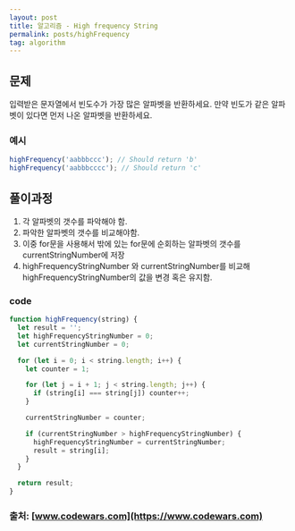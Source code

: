 ```yaml
---
layout: post
title: 알고리즘 - High frequency String
permalink: posts/highFrequency
tag: algorithm
---
```


## 문제

입력받은 문자열에서 빈도수가 가장 많은 알파벳을 반환하세요. 만약 빈도가 같은 알파벳이 있다면 먼저 나온 알파벳을 반환하세요.

### 예시

```javascript
highFrequency('aabbbccc'); // Should return 'b'
highFrequency('aabbbcccc'); // Should return 'c'
```

## 풀이과정

1. 각 알파벳의 갯수를 파악해야 함.
2. 파악한 알파벳의 갯수를 비교해야함.
3. 이중 for문을 사용해서 밖에 있는 for문에 순회하는 알파벳의 갯수를 currentStringNumber에 저장
4. highFrequencyStringNumber 와 currentStringNumber를 비교해 highFrequencyStringNumber의 값을 변경 혹은 유지함.

### code

```javascript
function highFrequency(string) {
  let result = '';
  let highFrequencyStringNumber = 0;
  let currentStringNumber = 0;

  for (let i = 0; i < string.length; i++) {
    let counter = 1;

    for (let j = i + 1; j < string.length; j++) {
      if (string[i] === string[j]) counter++;
    }

    currentStringNumber = counter;

    if (currentStringNumber > highFrequencyStringNumber) {
      highFrequencyStringNumber = currentStringNumber;
      result = string[i];
    }
  }

  return result;
}
```

### 출처: [www.codewars.com](https://www.codewars.com)

